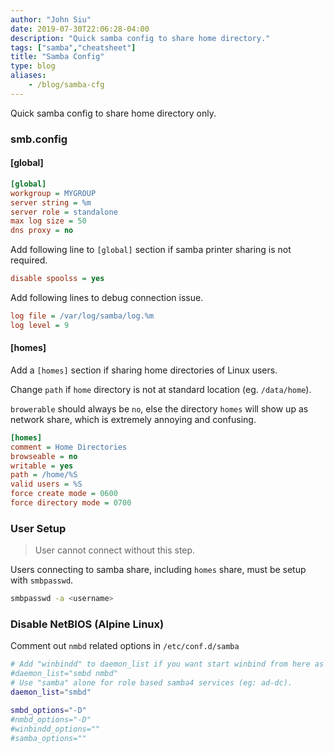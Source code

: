 ```yaml
---
author: "John Siu"
date: 2019-07-30T22:06:28-04:00
description: "Quick samba config to share home directory."
tags: ["samba","cheatsheet"]
title: "Samba Config"
type: blog
aliases:
    - /blog/samba-cfg
---
```

Quick samba config to share home directory only.
<!--more-->

### smb.config

#### [global]
```ini
[global]
workgroup = MYGROUP
server string = %m
server role = standalone
max log size = 50
dns proxy = no
```

Add following line to `[global]` section if samba printer sharing is not required.

```ini
disable spoolss = yes
```

Add following lines to debug connection issue.

```ini
log file = /var/log/samba/log.%m
log level = 9
```

#### [homes]

Add a `[homes]` section if sharing home directories of Linux users.

Change `path` if `home` directory is not at standard location (eg. `/data/home`).

`browerable` should always be `no`, else the directory `homes` will show up as network share, which is extremely annoying and confusing.

```ini
[homes]
comment = Home Directories
browseable = no
writable = yes
path = /home/%S
valid users = %S
force create mode = 0600
force directory mode = 0700
```

### User Setup

> User cannot connect without this step.

Users connecting to samba share, including `homes` share, must be setup with `smbpasswd`.

```sh
smbpasswd -a <username>
```

### Disable NetBIOS (Alpine Linux)

Comment out `nmbd` related options in `/etc/conf.d/samba`

```sh
# Add "winbindd" to daemon_list if you want start winbind from here as well
#daemon_list="smbd nmbd"
# Use "samba" alone for role based samba4 services (eg: ad-dc).
daemon_list="smbd"

smbd_options="-D"
#nmbd_options="-D"
#winbindd_options=""
#samba_options=""
```